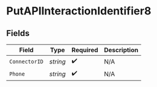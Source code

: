 # PutAPIInteractionIdentifier8


## Fields

| Field              | Type               | Required           | Description        |
| ------------------ | ------------------ | ------------------ | ------------------ |
| `ConnectorID`      | *string*           | :heavy_check_mark: | N/A                |
| `Phone`            | *string*           | :heavy_check_mark: | N/A                |